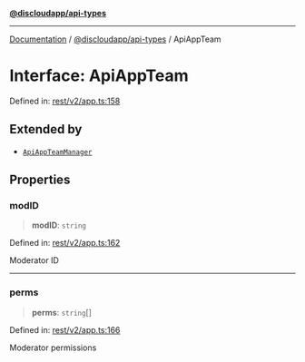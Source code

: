 [**@discloudapp/api-types**](../README.md)

***

[Documentation](../../../packages.md) / [@discloudapp/api-types](../README.md) / ApiAppTeam

# Interface: ApiAppTeam

Defined in: [rest/v2/app.ts:158](https://github.com/discloud/discloud.app/blob/1458affc9a022eb2fc5fe37e7b3b002130b2fdad/packages/api-types/rest/v2/app.ts#L158)

## Extended by

- [`ApiAppTeamManager`](ApiAppTeamManager.md)

## Properties

### modID

> **modID**: `string`

Defined in: [rest/v2/app.ts:162](https://github.com/discloud/discloud.app/blob/1458affc9a022eb2fc5fe37e7b3b002130b2fdad/packages/api-types/rest/v2/app.ts#L162)

Moderator ID

***

### perms

> **perms**: `string`[]

Defined in: [rest/v2/app.ts:166](https://github.com/discloud/discloud.app/blob/1458affc9a022eb2fc5fe37e7b3b002130b2fdad/packages/api-types/rest/v2/app.ts#L166)

Moderator permissions
